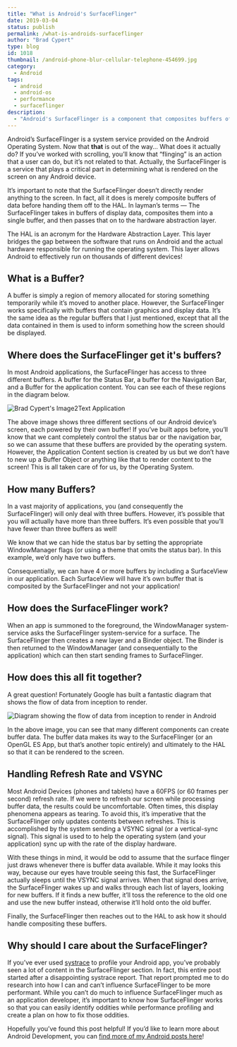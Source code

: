 ```yaml
---
title: "What is Android's SurfaceFlinger"
date: 2019-03-04
status: publish
permalink: /what-is-androids-surfaceflinger
author: "Brad Cypert"
type: blog
id: 1018
thumbnail: /android-phone-blur-cellular-telephone-454699.jpg
category:
  - Android
tags:
  - android
  - android-os
  - performance
  - surfaceflinger
description:
  - "Android's SurfaceFlinger is a component that composites buffers of display data and helps the HAL determine what to render on the screen."
---
```




Android’s SurfaceFlinger is a system service provided on the Android Operating System. Now that **that** is out of the way… What does it actually do? If you’ve worked with scrolling, you’ll know that “flinging” is an action that a user can do, but it’s not related to that. Actually, the SurfaceFlinger is a service that plays a critical part in determining what is rendered on the screen on any Android device.

It’s important to note that the SurfaceFlinger doesn’t directly render anything to the screen. In fact, all it does is merely composite buffers of data before handing them off to the HAL. In layman’s terms — The SurfaceFlinger takes in buffers of display data, composites them into a single buffer, and then passes that on to the hardware abstraction layer.

<HeadsUp title="Whats a HAL?">
  The HAL is an acronym for the Hardware Abstraction Layer. This layer bridges
  the gap between the software that runs on Android and the actual hardware
  responsible for running the operating system. This layer allows Android to
  effectively run on thousands of different devices!
</HeadsUp>

## What is a Buffer?

A buffer is simply a region of memory allocated for storing something temporarily while it’s moved to another place. However, the SurfaceFlinger works specifically with buffers that contain graphics and display data. It’s the same idea as the regular buffers that I just mentioned, except that all the data contained in them is used to inform something how the screen should be displayed.

## Where does the SurfaceFlinger get it's buffers?

In most Android applications, the SurfaceFlinger has access to three different buffers. A buffer for the Status Bar, a buffer for the Navigation Bar, and a Buffer for the application content. You can see each of these regions in the diagram below.

![Brad Cypert's Image2Text Application](/3parts.jpg)   

The above image shows three different sections of our Android device’s screen, each
powered by their own buffer! If you’ve built apps before, you’ll know that we cant
completely control the status bar or the navigation bar, so we can assume that these
buffers are provided by the operating system. However, the Application Content section
is created by us but we don’t have to new up a Buffer Object or anything like that
to render content to the screen! This is all taken care of for us, by the Operating
System.

## How many Buffers?

In a vast majority of applications, you (and consequently the SurfaceFlinger) will only deal with three buffers. However, it’s possible that you will actually have more than three buffers. It’s even possible that you’ll have fewer than three buffers as well!

We know that we can hide the status bar by setting the appropriate WindowManager flags (or using a theme that omits the status bar). In this example, we’d only have two buffers.

Consequentially, we can have 4 or more buffers by including a SurfaceView in our application. Each SurfaceView will have it’s own buffer that is composited by the SurfaceFlinger and not your application!

## How does the SurfaceFlinger work?

When an app is summoned to the foreground, the WindowManager system-service asks the SurfaceFlinger system-service for a surface. The SurfaceFlinger then creates a new layer and a Binder object. The Binder is then returned to the WindowManager (and consequentially to the application) which can then start sending frames to SurfaceFlinger.

## How does this all fit together?

A great question! Fortunately Google has built a fantastic diagram that shows the flow of data from inception to render.

![Diagram showing the flow of data from inception to render in Android](/ape_fwk_graphics.png)

In the above image, you can see that many different components can create buffer
data. The buffer data makes its way to the SurfaceFlinger (or an OpenGL ES App, but that’s another topic entirely)
and ultimately to the HAL so that it can be rendered to the screen.

## Handling Refresh Rate and VSYNC

Most Android Devices (phones and tablets) have a 60FPS (or 60 frames per second) refresh rate. If we were to refresh our screen while processing buffer data, the results could be uncomfortable. Often times, this display phenomena appears as tearing. To avoid this, it’s imperative that the SurfaceFlinger only updates contents between refreshes. This is accomplished by the system sending a VSYNC signal (or a vertical-sync signal). This signal is used to to help the operating system (and your application) sync up with the rate of the display hardware.

With these things in mind, it would be odd to assume that the surface flinger just draws whenever there is buffer data available. While it may looks this way, because our eyes have trouble seeing this fast, the SurfaceFlinger actually sleeps until the VSYNC signal arrives. When that signal does arrive, the SurfaceFlinger wakes up and walks through each list of layers, looking for new buffers. If it finds a new buffer, it’ll toss the reference to the old one and use the new buffer instead, otherwise it’ll hold onto the old buffer.

Finally, the SurfaceFlinger then reaches out to the HAL to ask how it should handle
compositing these buffers.

## Why should I care about the SurfaceFlinger?

If you’ve ever used [systrace](https://developer.android.com/studio/command-line/systrace) to profile your Android app, you’ve probably seen a lot of content in the SurfaceFlinger section. In fact, this entire post started after a disappointing systrace report. That report prompted me to do research into how I can and can’t influence SurfaceFlinger to be more performant. While you can’t do much to influence SurfaceFlinger much as an application developer, it’s important to know how SurfaceFlinger works so that you can easily identify oddities while performance profiling and create a plan on how to fix those oddities.

Hopefully you’ve found this post helpful! If you’d like to learn more about Android Development, you can [find more of my Android posts here](/tags/android/)!
